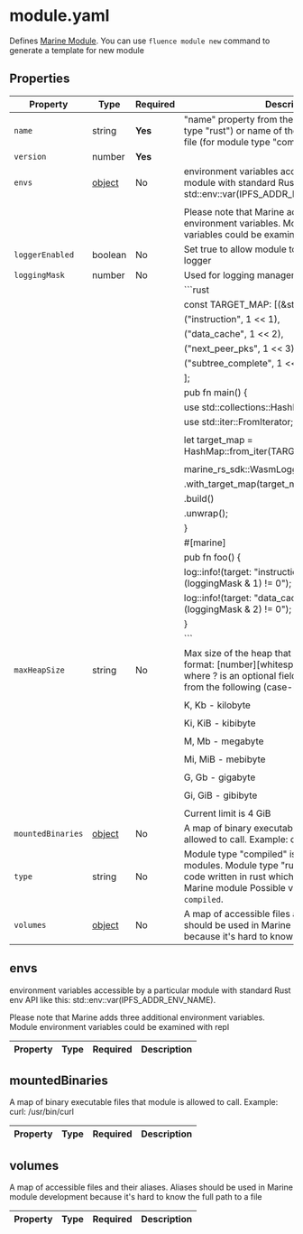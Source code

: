 # module.yaml

Defines [Marine Module](https://fluence.dev/docs/build/concepts/#modules). You can use `fluence module new` command to generate a template for new module

## Properties

| Property          | Type                       | Required | Description                                                                                                                                                                                          |
|-------------------|----------------------------|----------|------------------------------------------------------------------------------------------------------------------------------------------------------------------------------------------------------|
| `name`            | string                     | **Yes**  | "name" property from the Cargo.toml (for module type "rust") or name of the precompiled .wasm file (for module type "compiled")                                                                      |
| `version`         | number                     | **Yes**  |                                                                                                                                                                                                      |
| `envs`            | [object](#envs)            | No       | environment variables accessible by a particular module with standard Rust env API like this: std::env::var(IPFS_ADDR_ENV_NAME).                                                                     |
|                   |                            |          |                                                                                                                                                                                                      |
|                   |                            |          | Please note that Marine adds three additional environment variables. Module environment variables could be examined with repl                                                                        |
| `loggerEnabled`   | boolean                    | No       | Set true to allow module to use the Marine SDK logger                                                                                                                                                |
| `loggingMask`     | number                     | No       | Used for logging management. Example:                                                                                                                                                                |
|                   |                            |          | ```rust                                                                                                                                                                                              |
|                   |                            |          | const TARGET_MAP: [(&str, i64); 4] = [                                                                                                                                                               |
|                   |                            |          | ("instruction", 1 << 1),                                                                                                                                                                             |
|                   |                            |          | ("data_cache", 1 << 2),                                                                                                                                                                              |
|                   |                            |          | ("next_peer_pks", 1 << 3),                                                                                                                                                                           |
|                   |                            |          | ("subtree_complete", 1 << 4),                                                                                                                                                                        |
|                   |                            |          | ];                                                                                                                                                                                                   |
|                   |                            |          | pub fn main() {                                                                                                                                                                                      |
|                   |                            |          | use std::collections::HashMap;                                                                                                                                                                       |
|                   |                            |          | use std::iter::FromIterator;                                                                                                                                                                         |
|                   |                            |          |                                                                                                                                                                                                      |
|                   |                            |          | let target_map = HashMap::from_iter(TARGET_MAP.iter().cloned());                                                                                                                                     |
|                   |                            |          |                                                                                                                                                                                                      |
|                   |                            |          | marine_rs_sdk::WasmLoggerBuilder::new()                                                                                                                                                              |
|                   |                            |          |     .with_target_map(target_map)                                                                                                                                                                     |
|                   |                            |          |     .build()                                                                                                                                                                                         |
|                   |                            |          |     .unwrap();                                                                                                                                                                                       |
|                   |                            |          | }                                                                                                                                                                                                    |
|                   |                            |          | #[marine]                                                                                                                                                                                            |
|                   |                            |          | pub fn foo() {                                                                                                                                                                                       |
|                   |                            |          | log::info!(target: "instruction", "this will print if (loggingMask & 1) != 0");                                                                                                                      |
|                   |                            |          | log::info!(target: "data_cache", "this will print if (loggingMask & 2) != 0");                                                                                                                       |
|                   |                            |          | }                                                                                                                                                                                                    |
|                   |                            |          | ```                                                                                                                                                                                                  |
| `maxHeapSize`     | string                     | No       | Max size of the heap that a module can allocate in format: [number][whitespace?][specificator?] where ? is an optional field and specificator is one from the following (case-insensitive):          |
|                   |                            |          |                                                                                                                                                                                                      |
|                   |                            |          | K, Kb - kilobyte                                                                                                                                                                                     |
|                   |                            |          |                                                                                                                                                                                                      |
|                   |                            |          | Ki, KiB - kibibyte                                                                                                                                                                                   |
|                   |                            |          |                                                                                                                                                                                                      |
|                   |                            |          | M, Mb - megabyte                                                                                                                                                                                     |
|                   |                            |          |                                                                                                                                                                                                      |
|                   |                            |          | Mi, MiB - mebibyte                                                                                                                                                                                   |
|                   |                            |          |                                                                                                                                                                                                      |
|                   |                            |          | G, Gb - gigabyte                                                                                                                                                                                     |
|                   |                            |          |                                                                                                                                                                                                      |
|                   |                            |          | Gi, GiB - gibibyte                                                                                                                                                                                   |
|                   |                            |          |                                                                                                                                                                                                      |
|                   |                            |          | Current limit is 4 GiB                                                                                                                                                                               |
| `mountedBinaries` | [object](#mountedbinaries) | No       | A map of binary executable files that module is allowed to call. Example: curl: /usr/bin/curl                                                                                                        |
| `type`            | string                     | No       | Module type "compiled" is for the precompiled modules. Module type "rust" is for the source code written in rust which can be compiled into a Marine module Possible values are: `rust`, `compiled`. |
| `volumes`         | [object](#volumes)         | No       | A map of accessible files and their aliases. Aliases should be used in Marine module development because it's hard to know the full path to a file                                                   |

## envs

environment variables accessible by a particular module with standard Rust env API like this: std::env::var(IPFS_ADDR_ENV_NAME).

Please note that Marine adds three additional environment variables. Module environment variables could be examined with repl

| Property | Type | Required | Description |
|----------|------|----------|-------------|

## mountedBinaries

A map of binary executable files that module is allowed to call. Example: curl: /usr/bin/curl

| Property | Type | Required | Description |
|----------|------|----------|-------------|

## volumes

A map of accessible files and their aliases. Aliases should be used in Marine module development because it's hard to know the full path to a file

| Property | Type | Required | Description |
|----------|------|----------|-------------|


